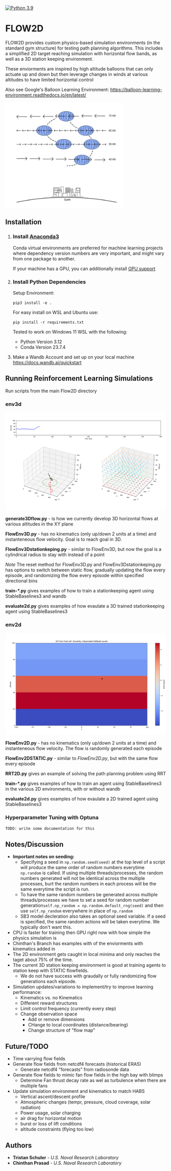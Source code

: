[![Python 3.9](https://img.shields.io/badge/python-3.12-blue.svg)](https://www.python.org/downloads/release/python-390/)

# FLOW2D

FLOW2D provides custom physics-based simulation environments (in the standard gym structure) for testing path planning algorithms. 
This includes a simplified 2D target reaching simulation with horizontal flow bands, as well as a 3D station keeping environment.  

These enviorments are inspired by high altitude balloons that can only actuate up and down but then leverage changes in winds at various altitudes to
have limited horizontal control

Also see Google's Balloon Learning Environment: https://balloon-learning-environment.readthedocs.io/en/latest/

![alt text](img/station-keeping.png)

## Installation

1. ### Install [Anaconda3](https://www.anaconda.com/download)
    Conda virtual environments are preferred for machine learning projects where dependency version numbers are very important, and might vary from one package to another.

    If your machine has a GPU, you can additionally install [GPU support](https://www.anaconda.com/blog/getting-started-with-gpu-computing-in-anaconda)

2. ### Install Python Dependencies
    Setup Environment:   
    ```
    pip3 install -e .
    ```

    For easy install on WSL and Ubuntu use:
    ```
    pip install -r requirements.txt
    ```
    
    Tested to work on Windows 11 WSL with the following:
    * Python Version 3.12
    * Conda Version 23.7.4
   
3. Make a Wandb Account and set up on your local machine 
   https://docs.wandb.ai/quickstart
    

## Running Reinforcement Learning Simulations

Run scripts from the main Flow2D directory

### env3d
   ![alt text](img/3D-stationkeeping.png)

   **generate3Dflow.py** - is how we currently develop 3D horizontal flows at various altitudes in the XY plane

   **FlowEnv3D.py** -  has no kinematics (only up/down 2 units at a time) and instanteneous flow velocity. Goal is to reach goal in 3D.

   **FlowEnv3Dstationkeping.py** - similar to FlowEnv3D, but now the goal is a cylindrical radius to stay with instead of a point

   *Note* The reset method for FlowEnv3D.py and FlowEnv3Dstationkeping.py has options to switch between static flow, gradually updating the flow every episode, and randomizing the flow every episode within specified directional bins

   **train-\*.py** gives examples of how to train a stationkeeping agent using StableBaselines3 and wandb

   **evaluate2d.py** gives examples of how evaulate a 3D trained stationkeeping agent using StableBaselines3 
### env2d
   ![alt text](img/2D-Flow.png)
   
   **FlowEnv2D.py** - has no kinematics (only up/down 2 units at a time) and instanteneous flow velocity. The flow is randomly generated each episode
   
   **FlowEnv2DSTATIC.py** - similar to *FlowEnv2D.py*, but with the same flow every episode
   
   **RRT2D.py** gives an example of solving the path planning problem using RRT
   
   **train-\*.py** gives examples of how to train an agent using StableBaselines3 in the various 2D environments, with or without wandb

   **evaluate2d.py** gives examples of how evaulate a 2D trained agent using StableBaselines3 


### Hyperparameter Tuning with Optuna
    TODO: write some documentation for this

## Notes/Discussion
   * **Important notes on seeding:**
        * Specifying a seed in ```np.random.seed(seed)``` at the top level of a script will produce the same order of random numbers everytime
          ```np.random``` is called. If using multiple threads/processes,  the random numbers generated will not be identical across the multiple processes, 
          burt the random numbers in each process will be the same everytime the script is run.
        * To have the same random numbers be generated across multiple threads/processes we have to set a seed for random 
          number generation```self.np_random = np.random.default_rng(seed)``` and then use ```self.np_random``` everywhere in place of ```np.random```
        * SB3 model decleration also takes an optional seed variable.  If a seed is specified,  the same random actions will be taken everytime. We typically don't want this.   
   * CPU is faster for training then GPU right now with how simple the physics simulation is  
   * Chinthan's Branch has examples with of the enviorments with kinematics added in
   * The 2D environment gets caught in local minima and only reaches the taget about 75% of the time. 
   * The current 3D station keeping environment is good at training agents to station keep with STATIC flowfields.  
      * We do not have success with graudally or fully randomizing flow generations each eipsode.
   * Simulation updates/variations to implement/try to improve learning performance:
      * Kinematics vs. no Kinematics
      * Different reward structures
      * Limit control frequency  (currently every step)
      * Change observation space
        * Add or remove dimensions
        * CHange to local coordinates (distance/bearing)
        * Change structure of "flow map"
    
## Future/TODO
   * Time varrying flow fields
   * Generate flow fields from netcdf4 forecasts (historical ERA5)
        * Generate netcdf4 "forecasts" from radiosonde data
   * Generate flow fields to mimic fan flow fields in the high bay with blimps
        * Determine Fan thrust decay rate as wel as turbulence when there are multiple fans 
   * Update simulation environment and kinematics to match HABS
        * Vertical ascent/descent profile
        * Atmospheric changes (tempr, pressure, cloud coverage, solar radiation)  
        * Power usage, solar charging 
        * air drag for horizontal motion
        * burst or loss of lift conditions
        * altitude constraints (flying too low)

## Authors
* **Tristan Schuler** - *U.S. Naval Research Laboratory*
* **Chinthan Prasad** - *U.S. Naval Research Laboratory*